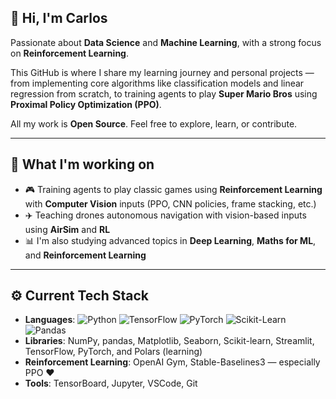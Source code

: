 ## 👋 Hi, I'm Carlos

Passionate about **Data Science** and **Machine Learning**, with a strong focus on **Reinforcement Learning**.

This GitHub is where I share my learning journey and personal projects — from implementing core algorithms like classification models and linear regression from scratch, to training agents to play **Super Mario Bros** using **Proximal Policy Optimization (PPO)**.

All my work is **Open Source**. Feel free to explore, learn, or contribute.

---

## 🧠 What I'm working on

- 🎮 Training agents to play classic games using **Reinforcement Learning** with **Computer Vision** inputs (PPO, CNN policies, frame stacking, etc.)
- ✈️ Teaching drones autonomous navigation with vision-based inputs using **AirSim** and **RL**
- 📊 I'm also studying advanced topics in **Deep Learning**, **Maths for ML**, and **Reinforcement Learning**

---

## ⚙️ Current Tech Stack

- **Languages**: ![Python](https://img.shields.io/badge/Python-3776AB?style=for-the-badge&logo=python&logoColor=white)
![TensorFlow](https://img.shields.io/badge/TensorFlow-FF6F00?style=for-the-badge&logo=tensorflow&logoColor=white)
![PyTorch](https://img.shields.io/badge/PyTorch-EE4C2C?style=for-the-badge&logo=PyTorch&logoColor=white)
![Scikit-Learn](https://img.shields.io/badge/Scikit--Learn-F7931E?style=for-the-badge&logo=scikit-learn&logoColor=white)
![Pandas](https://img.shields.io/badge/Pandas-150458?style=for-the-badge&logo=pandas&logoColor=white)
- **Libraries**: NumPy, pandas, Matplotlib, Seaborn, Scikit-learn, Streamlit, TensorFlow, PyTorch, and Polars (learning)
- **Reinforcement Learning**: OpenAI Gym, Stable-Baselines3 — especially PPO ❤️
- **Tools**: TensorBoard, Jupyter, VSCode, Git
